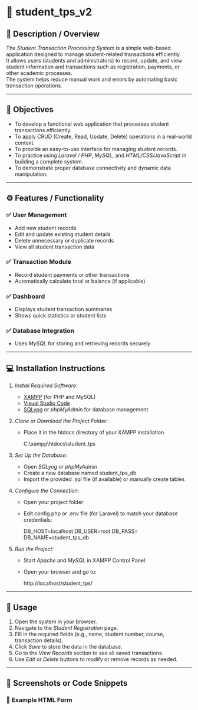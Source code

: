 # 🧾 student_tps_v2
## 📘 Description / Overview
The *Student Transaction Processing System* is a simple web-based application designed to manage student-related transactions efficiently.  
It allows users (students and administrators) to record, update, and view student information and transactions such as registration, payments, or other academic processes.  
The system helps reduce manual work and errors by automating basic transaction operations.

---

## 🎯 Objectives
- To develop a functional web application that processes student transactions efficiently.  
- To apply CRUD (Create, Read, Update, Delete) operations in a real-world context.  
- To provide an easy-to-use interface for managing student records.  
- To practice using *Laravel / PHP*, *MySQL*, and *HTML/CSS/JavaScript* in building a complete system.  
- To demonstrate proper database connectivity and dynamic data manipulation.

---

## ⚙️ Features / Functionality
### ✅ User Management
- Add new student records  
- Edit and update existing student details  
- Delete unnecessary or duplicate records  
- View all student transaction data  

### ✅ Transaction Module
- Record student payments or other transactions  
- Automatically calculate total or balance (if applicable)  

### ✅ Dashboard
- Displays student transaction summaries  
- Shows quick statistics or student lists  

### ✅ Database Integration
- Uses *MySQL* for storing and retrieving records securely  

---

## 💻 Installation Instructions
1. *Install Required Software:*
   - [XAMPP](https://www.apachefriends.org/) (for PHP and MySQL)
   - [Visual Studio Code](https://code.visualstudio.com/)
   - [SQLyog](https://webyog.com/product/sqlyog/) or *phpMyAdmin* for database management

2. *Clone or Download the Project Folder:*
   - Place it in the htdocs directory of your XAMPP installation  
     
     C:\xampp\htdocs\student_tps
     

3. *Set Up the Database:*
   - Open *SQLyog* or *phpMyAdmin*
   - Create a new database named student_tps_db
   - Import the provided .sql file (if available) or manually create tables

4. *Configure the Connection:*
   - Open your project folder  
   - Edit config.php or .env file (for Laravel) to match your database credentials:
     
     DB_HOST=localhost
     DB_USER=root
     DB_PASS=
     DB_NAME=student_tps_db
     

5. *Run the Project:*
   - Start *Apache* and *MySQL* in XAMPP Control Panel  
   - Open your browser and go to:  
     
     http://localhost/student_tps/
     

---

## 🚀 Usage
1. Open the system in your browser.  
2. Navigate to the *Student Registration* page.  
3. Fill in the required fields (e.g., name, student number, course, transaction details).  
4. Click *Save* to store the data in the database.  
5. Go to the *View Records* section to see all saved transactions.  
6. Use *Edit* or *Delete* buttons to modify or remove records as needed.

---

## 🧩 Screenshots or Code Snippets

### 📝 Example HTML Form
```
